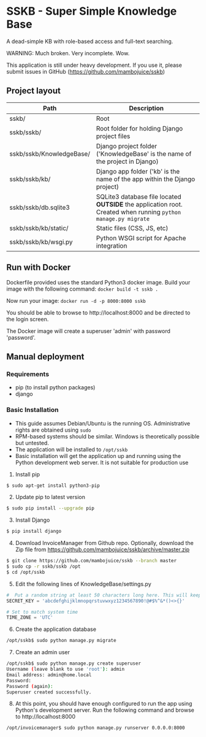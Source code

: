 # SSKB - Super Simple Knowledge Base
A dead-simple KB with role-based access and full-text searching.

WARNING: Much broken. Very incomplete. Wow.

This application is still under heavy development. If you use it, please submit issues in GitHub (https://github.com/mambojuice/sskb)

## Project layout

Path | Description
-----|------------
sskb/ | Root
sskb/sskb/ | Root folder for holding Django project files
sskb/sskb/KnowledgeBase/ | Django project folder ('KnowledgeBase' is the name of the project in Django)
sskb/sskb/kb/ | Django app folder ('kb' is the name of the app within the Django project)
sskb/sskb/db.sqlite3 | SQLite3 database file located **OUTSIDE** the application root. Created when running `python manage.py migrate`
sskb/sskb/kb/static/ | Static files (CSS, JS, etc)
sskb/sskb/kb/wsgi.py | Python WSGI script for Apache integration

## Run with Docker
Dockerfile provided uses the standard Python3 docker image. Build your image with the following command:
`docker build -t sskb .`

Now run your image:
`docker run -d -p 8000:8000 sskb`

You should be able to browse to http://localhost:8000 and be directed to the login screen.

The Docker image will create a superuser 'admin' with password 'password'.

## Manual deployment

### Requirements
* pip (to install python packages)
* django

### Basic Installation
* This guide assumes Debian/Ubuntu is the running OS. Administrative rights are obtained using `sudo`
* RPM-based systems should be similar. Windows is theoretically possible but untested.
* The application will be installed to `/opt/sskb`
* Basic installation will get the application up and running using the Python development web server. It is not suitable for production use

1. Install pip
```bash
$ sudo apt-get install python3-pip
```

2. Update pip to latest version
```bash
$ sudo pip install --upgrade pip
```

3. Install Django
```bash
$ pip install django
```

4. Download InvoiceManager from Github repo. Optionally, download the Zip file from https://github.com/mambojuice/sskb/archive/master.zip
```bash
$ git clone https://github.com/mambojuice/sskb --branch master
$ sudo cp -r sskb/sskb /opt
$ cd /opt/sskb
```

5. Edit the following lines of KnowledgeBase/settings.py
```python
#  Put a random string at least 50 characters long here. This will keep hashed passwords safe.
SECRET_KEY = 'abcdefghijklmnopqrstuvwxyz1234567890!@#$%^&*()<>{}'

# Set to match system time
TIME_ZONE = 'UTC'
```

6. Create the application database
```bash
/opt/sskb$ sudo python manage.py migrate
```

7. Create an admin user
```bash
/opt/sskb$ sudo python manage.py create superuser
Username (leave blank to use 'root'): admin
Email address: admin@home.local
Password:
Password (again):
Superuser created successfully.
```

8. At this point, you should have enough configured to run the app using Python's development server. Run the following command and browse to http://localhost:8000
```bash
/opt/invoicemanager$ sudo python manage.py runserver 0.0.0.0:8000
```
